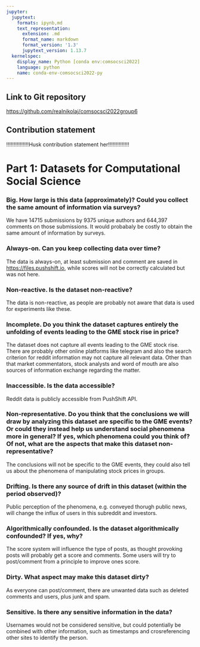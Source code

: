 ```yaml
---
jupyter:
  jupytext:
    formats: ipynb,md
    text_representation:
      extension: .md
      format_name: markdown
      format_version: '1.3'
      jupytext_version: 1.13.7
  kernelspec:
    display_name: Python [conda env:comsocsci2022]
    language: python
    name: conda-env-comsocsci2022-py
---
```


<!-- #region -->
## Link to Git repository
https://github.com/realnikolaj/comsocsci2022group6



## Contribution statement

!!!!!!!!!!!!!!!Husk contribution statement her!!!!!!!!!!!!!!



<!-- #endregion -->

# Part 1: Datasets for Computational Social Science


### Big. How large is this data (approximately)? Could you collect the same amount of information via surveys?


We have 14715 submissions by 9375 unique authors and 644,397 comments on those submissions. It would probabaly be costly to obtain the same amount of information by surveys.


### Always-on. Can you keep collecting data over time?


The data is always-on, at least submission and comment are saved in https://files.pushshift.io, while scores will not be correctly calculated but was not here.


### Non-reactive. Is the dataset non-reactive?


The data is non-reactive, as people are probably not aware that data is used for experiments like these.


### Incomplete. Do you think the dataset captures entirely the unfolding of events leading to the GME stock rise in price?


The dataset does not capture all events leading to the GME stock rise. There are probably other online platforms like telegram and also the search criterion for reddit information may not capture all relevant data. Other than that market commentators, stock analysts and word of mouth are also sources of information exchange regarding the matter.


### Inaccessible. Is the data accessible? 


Reddit data is publicly accessible from PushShift API.


### Non-representative. Do you think that the conclusions we will draw by analyzing this dataset are specific to the GME events? Or could they instead help us understand social phenomena more in general? If yes, which phenomena could you think of? Of not, what are the aspects that make this dataset non-representative?


The conclusions will not be specific to the GME events, they could also tell us about the phenomena of manipulating stock prices in groups.


### Drifting. Is there any source of drift in this dataset (within the period observed)? 


Public perception of the phenomena, e.g. conveyed thorugh public news, will change the influx of users in this subreddit and investors.


### Algorithmically confounded. Is the dataset algorithmically confounded? If yes, why?


The score system will influence the type of posts, as thought provoking posts will probably get a score and comments. Some users will try to post/comment from a principle to improve ones score.


### Dirty. What aspect may make this dataset dirty?


As everyone can post/comment, there are unwanted data such as deleted comments and users, plus junk and spam.


### Sensitive. Is there any sensitive information in the data?


Usernames would not be considered sensitive, but could potentially be combined with other information, such as timestamps and crosreferencing other sites to identify the person.
